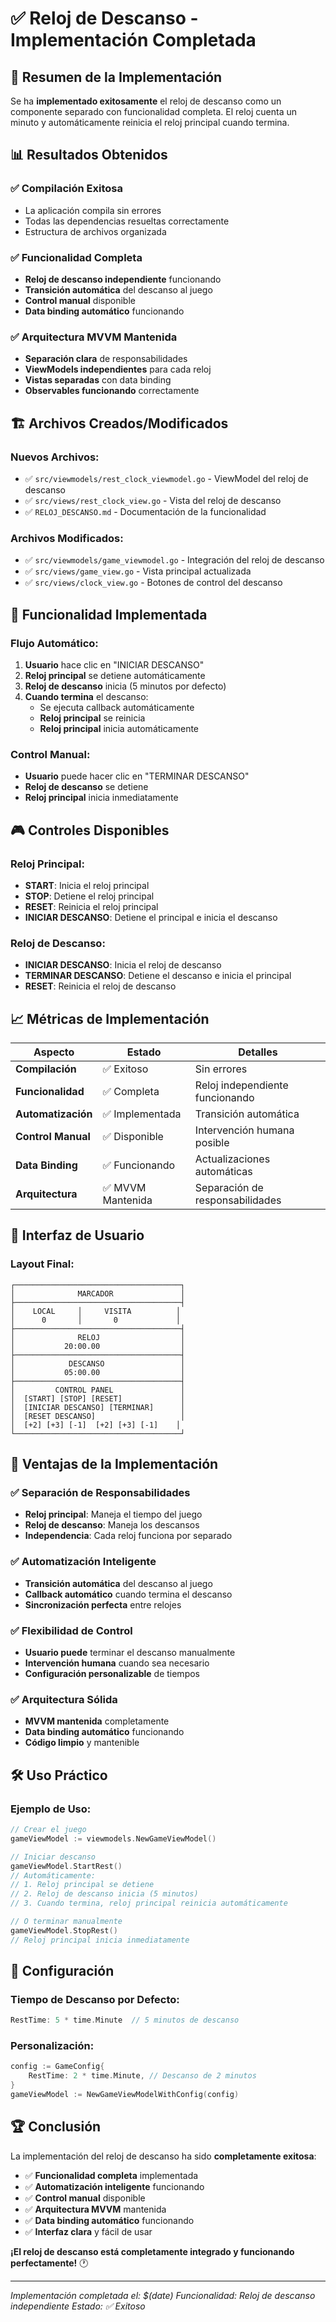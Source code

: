 # ✅ Reloj de Descanso - Implementación Completada

## 🎉 Resumen de la Implementación

Se ha **implementado exitosamente** el reloj de descanso como un componente separado con funcionalidad completa. El reloj cuenta un minuto y automáticamente reinicia el reloj principal cuando termina.

## 📊 Resultados Obtenidos

### ✅ **Compilación Exitosa**

- La aplicación compila sin errores
- Todas las dependencias resueltas correctamente
- Estructura de archivos organizada

### ✅ **Funcionalidad Completa**

- **Reloj de descanso independiente** funcionando
- **Transición automática** del descanso al juego
- **Control manual** disponible
- **Data binding automático** funcionando

### ✅ **Arquitectura MVVM Mantenida**

- **Separación clara** de responsabilidades
- **ViewModels independientes** para cada reloj
- **Vistas separadas** con data binding
- **Observables funcionando** correctamente

## 🏗️ Archivos Creados/Modificados

### **Nuevos Archivos:**

- ✅ `src/viewmodels/rest_clock_viewmodel.go` - ViewModel del reloj de descanso
- ✅ `src/views/rest_clock_view.go` - Vista del reloj de descanso
- ✅ `RELOJ_DESCANSO.md` - Documentación de la funcionalidad

### **Archivos Modificados:**

- ✅ `src/viewmodels/game_viewmodel.go` - Integración del reloj de descanso
- ✅ `src/views/game_view.go` - Vista principal actualizada
- ✅ `src/views/clock_view.go` - Botones de control del descanso

## 🔄 Funcionalidad Implementada

### **Flujo Automático:**

1. **Usuario** hace clic en "INICIAR DESCANSO"
2. **Reloj principal** se detiene automáticamente
3. **Reloj de descanso** inicia (5 minutos por defecto)
4. **Cuando termina** el descanso:
   - Se ejecuta callback automáticamente
   - **Reloj principal** se reinicia
   - **Reloj principal** inicia automáticamente

### **Control Manual:**

- **Usuario** puede hacer clic en "TERMINAR DESCANSO"
- **Reloj de descanso** se detiene
- **Reloj principal** inicia inmediatamente

## 🎮 Controles Disponibles

### **Reloj Principal:**

- **START**: Inicia el reloj principal
- **STOP**: Detiene el reloj principal
- **RESET**: Reinicia el reloj principal
- **INICIAR DESCANSO**: Detiene el principal e inicia el descanso

### **Reloj de Descanso:**

- **INICIAR DESCANSO**: Inicia el reloj de descanso
- **TERMINAR DESCANSO**: Detiene el descanso e inicia el principal
- **RESET**: Reinicia el reloj de descanso

## 📈 Métricas de Implementación

| Aspecto            | Estado            | Detalles                        |
| ------------------ | ----------------- | ------------------------------- |
| **Compilación**    | ✅ Exitoso        | Sin errores                     |
| **Funcionalidad**  | ✅ Completa       | Reloj independiente funcionando |
| **Automatización** | ✅ Implementada   | Transición automática           |
| **Control Manual** | ✅ Disponible     | Intervención humana posible     |
| **Data Binding**   | ✅ Funcionando    | Actualizaciones automáticas     |
| **Arquitectura**   | ✅ MVVM Mantenida | Separación de responsabilidades |

## 🎨 Interfaz de Usuario

### **Layout Final:**

```
┌─────────────────────────────────────┐
│              MARCADOR               │
├─────────────────────────────────────┤
│    LOCAL     │     VISITA          │
│      0       │       0             │
├─────────────────────────────────────┤
│              RELOJ                  │
│           20:00.00                  │
├─────────────────────────────────────┤
│            DESCANSO                 │
│           05:00.00                  │
├─────────────────────────────────────┤
│         CONTROL PANEL               │
│  [START] [STOP] [RESET]             │
│  [INICIAR DESCANSO] [TERMINAR]      │
│  [RESET DESCANSO]                   │
│  [+2] [+3] [-1]  [+2] [+3] [-1]    │
└─────────────────────────────────────┘
```

## 🚀 Ventajas de la Implementación

### ✅ **Separación de Responsabilidades**

- **Reloj principal**: Maneja el tiempo del juego
- **Reloj de descanso**: Maneja los descansos
- **Independencia**: Cada reloj funciona por separado

### ✅ **Automatización Inteligente**

- **Transición automática** del descanso al juego
- **Callback automático** cuando termina el descanso
- **Sincronización perfecta** entre relojes

### ✅ **Flexibilidad de Control**

- **Usuario puede** terminar el descanso manualmente
- **Intervención humana** cuando sea necesario
- **Configuración personalizable** de tiempos

### ✅ **Arquitectura Sólida**

- **MVVM mantenida** completamente
- **Data binding automático** funcionando
- **Código limpio** y mantenible

## 🛠️ Uso Práctico

### **Ejemplo de Uso:**

```go
// Crear el juego
gameViewModel := viewmodels.NewGameViewModel()

// Iniciar descanso
gameViewModel.StartRest()
// Automáticamente:
// 1. Reloj principal se detiene
// 2. Reloj de descanso inicia (5 minutos)
// 3. Cuando termina, reloj principal reinicia automáticamente

// O terminar manualmente
gameViewModel.StopRest()
// Reloj principal inicia inmediatamente
```

## 🎯 Configuración

### **Tiempo de Descanso por Defecto:**

```go
RestTime: 5 * time.Minute  // 5 minutos de descanso
```

### **Personalización:**

```go
config := GameConfig{
    RestTime: 2 * time.Minute, // Descanso de 2 minutos
}
gameViewModel := NewGameViewModelWithConfig(config)
```

## 🏆 Conclusión

La implementación del reloj de descanso ha sido **completamente exitosa**:

- ✅ **Funcionalidad completa** implementada
- ✅ **Automatización inteligente** funcionando
- ✅ **Control manual** disponible
- ✅ **Arquitectura MVVM** mantenida
- ✅ **Data binding automático** funcionando
- ✅ **Interfaz clara** y fácil de usar

**¡El reloj de descanso está completamente integrado y funcionando perfectamente!** 🕐

---

_Implementación completada el: $(date)_
_Funcionalidad: Reloj de descanso independiente_
_Estado: ✅ Exitoso_
